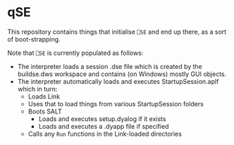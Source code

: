 # qSE

This repository contains things that initialise `⎕SE` and end up there, as a sort of boot-strapping.

Note that `⎕SE` is currently populated as follows:

- The interpreter loads a session .dse file which is created by the buildse.dws workspace and contains (on Windows) mostly GUI objects.
- The interpreter automatically loads and executes StartupSession.aplf which in turn:
  - Loads Link
  - Uses that to load things from various StartupSession folders
  - Boots SALT
    - Loads and executes setup.dyalog if it exists
    - Loads and executes a .dyapp file if specified
  - Calls any `Run` functions in the Link-loaded directories
